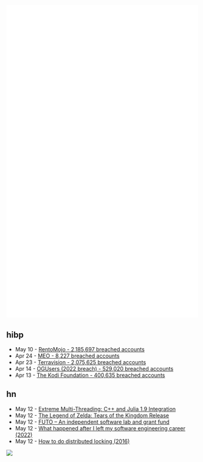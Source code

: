 ![Metrics](https://raw.githubusercontent.com/phixion/phixion/master/metrics.svg)

## hibp

<!--
for https://github.com/phixion/phixion/blob/main/.github/workflows/feeds.yml
-->
<!--START_SECTION:haveibeenpwnd-->
- May 10 - [RentoMojo - 2,185,697 breached accounts](https://haveibeenpwned.com/PwnedWebsites#RentoMojo)
- Apr 24 - [MEO - 8,227 breached accounts](https://haveibeenpwned.com/PwnedWebsites#MEO)
- Apr 23 - [Terravision - 2,075,625 breached accounts](https://haveibeenpwned.com/PwnedWebsites#Terravision)
- Apr 14 - [OGUsers (2022 breach) - 529,020 breached accounts](https://haveibeenpwned.com/PwnedWebsites#OGUsers2022)
- Apr 13 - [The Kodi Foundation - 400,635 breached accounts](https://haveibeenpwned.com/PwnedWebsites#KodiFoundation)
<!--END_SECTION:haveibeenpwnd-->

## hn

<!--
for https://github.com/phixion/phixion/blob/main/.github/workflows/feeds.yml
-->
<!--START_SECTION:hn-->
- May 12 - [Extreme Multi-Threading: C++ and Julia 1.9 Integration](https://scientificcoder.com/extreme-multi-threading-c-and-julia-19-integration)
- May 12 - [The Legend of Zelda: Tears of the Kingdom Release](https://www.zelda.com/tears-of-the-kingdom/)
- May 12 - [FUTO – An independent software lab and grant fund](https://futo.org/)
- May 12 - [What happened after I left my software engineering career (2022)](https://thewebivore.com/what-happened-next/)
- May 12 - [How to do distributed locking (2016)](https://martin.kleppmann.com/2016/02/08/how-to-do-distributed-locking.html)
<!--END_SECTION:hn-->

<!--
for https://yhype.me
-->
![](https://hit.yhype.me/github/profile?user_id=13013670)
